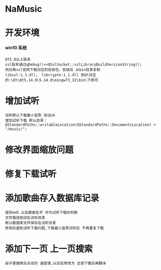# NaMusic
# 开发环境
#### win10 系统
    Qt5.8以上版本
    ssl版本通过qDebug()<<QSslSocket::sslLibraryBuildVersionString();
    然后再ssl官网下载对应的安装包，安装后 从bin目录复制
    libssl-1_1.dll， libcrypto-1_1.dll 到Qt对应的:\Qt\Qt5.14.0\5.14.0\mingw73_32\bin\下即可
# 增加试听
    试听默认下载最小音质 测试ok
    增加试听下载 默认目录：
    QStandardPaths::writableLocation(QStandardPaths::DocumentsLocation) + "/music/";

# 修改界面缩放问题

# 修复下载试听

# 添加歌曲存入数据库记录
    保存md5 以及歌曲名字 作为试听下载的判断
    文件路径依旧在试听目录
    默认数据库文件保存在试听目录
    修改后避免试听下载问题,下载最小音质试听后 不再重复下载
# 添加下一页 上一页搜索
    由于是搜索后点击的 速度慢,以后在修改为 全部下载后再翻译
